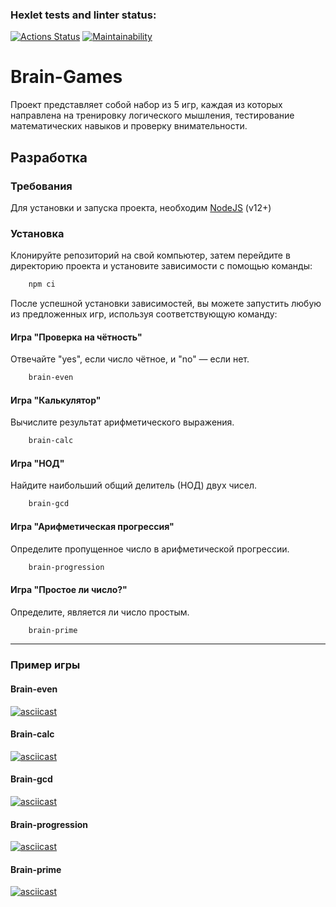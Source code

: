 ### Hexlet tests and linter status:
[![Actions Status](https://github.com/AnyaZharikova/frontend-project-44/actions/workflows/hexlet-check.yml/badge.svg)](https://github.com/AnyaZharikova/frontend-project-44/actions)
[![Maintainability](https://api.codeclimate.com/v1/badges/c988d23f44b7fa654630/maintainability)](https://codeclimate.com/github/AnyaZharikova/frontend-project-44/maintainability)  
# Brain-Games  
Проект представляет собой набор из 5 игр, каждая из которых направлена на тренировку логического мышления, тестирование математических навыков и проверку внимательности.  
## Разработка  
### Требования  
Для установки и запуска проекта, необходим [NodeJS](https://nodejs.org/) (v12+)  
### Установка  
Клонируйте репозиторий на свой компьютер, затем перейдите в директорию проекта и установите зависимости с помощью команды:  
``` bash
    npm ci  
```
    
После успешной установки зависимостей, вы можете запустить любую из предложенных игр, используя соответствующую команду:  
#### Игра "Проверка на чётность"  
Отвечайте "yes", если число чётное, и "no" — если нет.  
``` bash
    brain-even  
```
#### Игра "Калькулятор"  
Вычислите результат арифметического выражения.  
``` bash
    brain-calc  
```
#### Игра "НОД"  
Найдите наибольший общий делитель (НОД) двух чисел.  
``` bash
    brain-gcd  
```
#### Игра "Арифметическая прогрессия"  
Определите пропущенное число в арифметической прогрессии.  
``` bash
    brain-progression  
```
#### Игра "Простое ли число?"  
Определите, является ли число простым.  
``` bash
    brain-prime  
```
***  
### Пример игры
#### Brain-even  
[![asciicast](https://asciinema.org/a/2Y1C8YPaC1E5kNXpHrmEg1ssw.svg)](https://asciinema.org/a/2Y1C8YPaC1E5kNXpHrmEg1ssw)  
#### Brain-calc  
[![asciicast](https://asciinema.org/a/Mu9gMNAGP1WOid9YlUuQHtkSo.svg)](https://asciinema.org/a/Mu9gMNAGP1WOid9YlUuQHtkSo)  
#### Brain-gcd  
[![asciicast](https://asciinema.org/a/BZEMI49c1HiCGr6n5hRWa3lRX.svg)](https://asciinema.org/a/BZEMI49c1HiCGr6n5hRWa3lRX)  
#### Brain-progression  
[![asciicast](https://asciinema.org/a/PAo9asT0VmOsEVmdwOwmOQQqx.svg)](https://asciinema.org/a/PAo9asT0VmOsEVmdwOwmOQQqx)  
#### Brain-prime  
[![asciicast](https://asciinema.org/a/yKU8xtWJilF4blDzBX8xiL3uR.svg)](https://asciinema.org/a/yKU8xtWJilF4blDzBX8xiL3uR)  
